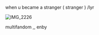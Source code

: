 

when u became a stranger ( stranger ) /lyr

![IMG_2226](https://github.com/user-attachments/assets/dbf2d6b4-e5b3-46d0-ab80-6b1ac89c2e32)

multifandom ,, enby
